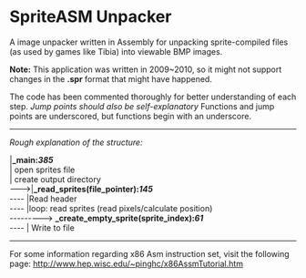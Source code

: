 SpriteASM Unpacker
==================

A image unpacker written in Assembly for unpacking sprite-compiled files (as used by games like Tibia) into viewable BMP images.

**Note:** This application was written in 2009~2010, so it might not support changes in the **.spr** format that might have happened.

The code has been commented thoroughly for better understanding of each step. *Jump points should also be self-explanatory*
Functions and jump points are underscored, but functions begin with an underscore.

-----------------
*Rough explanation of the structure:*

|**\_main:_385_**<br>
| open sprites file<br>
| create output directory<br>
--->|**\_read\_sprites(file_pointer):_145_**<br>
---- |Read header<br>
---- |loop: read sprites (read pixels/calculate position)<br>
---------> **\_create\_empty_sprite(sprite_index):_61_**<br>
---- | Write to file

------------------

For some information regarding x86 Asm instruction set, visit the following page:
http://www.hep.wisc.edu/~pinghc/x86AssmTutorial.htm

